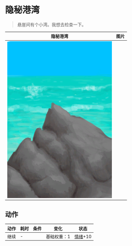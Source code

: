 # 隐秘港湾  
> 悬崖间有个小湾。我想去检查一下。  
  
  隐秘港湾  |   图片   
 ----  |  ----:   
   |  ![](Sprite/PointyRock.png)   
  
## 动作  
动作  |  耗时  |  条件  |  变化  |  状态  
----  |  ----  |  ----  |  ----  |  ----  
继续<br>  |  -  |    |  基础权重：1<br>  |  [情绪](Morale.md)+10  
